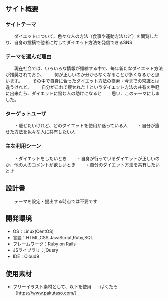 # <!--dieter-club-->
​
## サイト概要
### サイトテーマ
　　ダイエットについて、色々な人の方法（食事や運動方法など）を閲覧したり、自身の投稿で他者に対してダイエット方法を発信できるSNS
​
### テーマを選んだ理由
　　現在社会では、いろいろな情報が錯綜する中で、毎年新たなダイエット方法が推奨されており、
　　何が正しいのか分からなくなることが多くなるかと思います。
　　その中で自身に合ったダイエット方法の検索・今までの常識とは違うけれど、
　　自分がこれで痩せれた！というダイエット方法の共有を手軽に出来たら、ダイエットに悩む人の助けになると
　　思い、このテーマにしました。
​
### ターゲットユーザ
　　・痩せたいけれど、どのダイエットを使用か迷っている人
　　・自分が痩せた方法を色々な人に共有したい人
​
### 主な利用シーン
　　・ダイエットをしたいとき
　　・自身が行っているダイエットが正しいのか、他の人のコメントが欲しいとき
　　・自分のダイエット方法を共有したいとき
​
## 設計書
　　テーマを設定・提出する時点では不要です
​
## 開発環境
- OS：Linux(CentOS)
- 言語：HTML,CSS,JavaScript,Ruby,SQL
- フレームワーク：Ruby on Rails
- JSライブラリ：jQuery
- IDE：Cloud9
​
## 使用素材
- フリーイラスト素材として、以下を使用
　- ぱくたそ（https://www.pakutaso.com/）